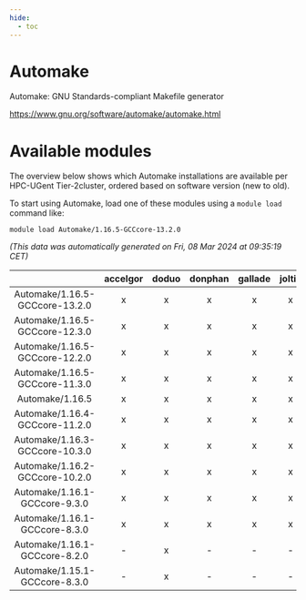 ```yaml
---
hide:
  - toc
---
```


Automake
========


Automake: GNU Standards-compliant Makefile generator

https://www.gnu.org/software/automake/automake.html
# Available modules


The overview below shows which Automake installations are available per HPC-UGent Tier-2cluster, ordered based on software version (new to old).

To start using Automake, load one of these modules using a `module load` command like:

```shell
module load Automake/1.16.5-GCCcore-13.2.0
```

*(This data was automatically generated on Fri, 08 Mar 2024 at 09:35:19 CET)*  

| |accelgor|doduo|donphan|gallade|joltik|skitty|
| :---: | :---: | :---: | :---: | :---: | :---: | :---: |
|Automake/1.16.5-GCCcore-13.2.0|x|x|x|x|x|x|
|Automake/1.16.5-GCCcore-12.3.0|x|x|x|x|x|x|
|Automake/1.16.5-GCCcore-12.2.0|x|x|x|x|x|x|
|Automake/1.16.5-GCCcore-11.3.0|x|x|x|x|x|x|
|Automake/1.16.5|x|x|x|x|x|x|
|Automake/1.16.4-GCCcore-11.2.0|x|x|x|x|x|x|
|Automake/1.16.3-GCCcore-10.3.0|x|x|x|x|x|x|
|Automake/1.16.2-GCCcore-10.2.0|x|x|x|x|x|x|
|Automake/1.16.1-GCCcore-9.3.0|x|x|x|x|x|x|
|Automake/1.16.1-GCCcore-8.3.0|x|x|x|x|x|x|
|Automake/1.16.1-GCCcore-8.2.0|-|x|-|-|-|-|
|Automake/1.15.1-GCCcore-8.3.0|-|x|-|-|-|x|

